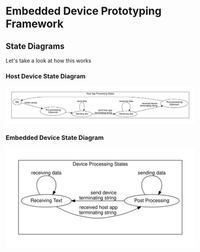 # Embedded Device Prototyping Framework


## State Diagrams
Let's take a look at how this works

### Host Device State Diagram
![Image to display](./Resources/Media/graphs/host_app_processing_states.svg)

### Embedded Device State Diagram
![Image to display](./Resources/Media/graphs/device_processing_states.svg)

